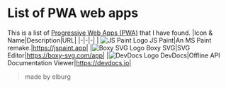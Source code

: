 ﻿# List of PWA web apps
This is a list of [Progressive Web Apps (PWA)](wikipedia.org/wiki/Progressive_web_application "From Wikipedia:
A progressive web application (PWA) is a type of application software delivered through the web, built using common web technologies including HTML, CSS and JavaScript. It is intended to work on any platform that uses a standards-compliant browser, including both desktop and mobile devices.") that I have found.
|Icon & Name|Description|URL|
|-|-|-|
| ![JS Paint Logo](https://jspaint.app/images/icons/32x32.png) JS Paint|An MS Paint remake.|https://jspaint.app|
|![Boxy SVG Logo](https://boxy-svg.com/images/app/32.png) Boxy SVG|SVG Editor|https://boxy-svg.com/app|
|![DevDocs Logo](https://devdocs.io/images/webapp-icon-32.png) DevDocs|Offline API Documentation Viewer|https://devdocs.io|


>made by elburg
